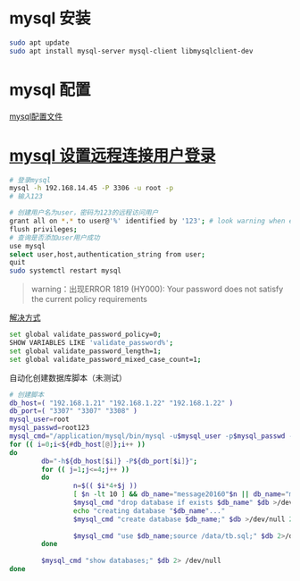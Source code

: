# mysql 安装

```sh
sudo apt update
sudo apt install mysql-server mysql-client libmysqlclient-dev
```

# mysql 配置

[mysql配置文件](http://www.cnblogs.com/EasonJim/p/7158466.html)


# [mysql 设置远程连接用户登录](https://www.cnblogs.com/lonlywaiting/p/6307702.html)

```sh
# 登录mysql
mysql -h 192.168.14.45 -P 3306 -u root -p
# 输入123
```

```sh
# 创建用户名为user，密码为123的远程访问用户
grant all on *.* to user@'%' identified by '123'; # look warning when error
flush privileges;
# 查询是否添加user用户成功
use mysql
select user,host,authentication_string from user;
quit
sudo systemctl restart mysql
```

> warning：出现ERROR 1819 (HY000): Your password does not satisfy the current policy requirements

[解决方式](https://www.cnblogs.com/ivictor/p/5142809.html)

```sh
set global validate_password_policy=0;
SHOW VARIABLES LIKE 'validate_password%';
set global validate_password_length=1;
set global validate_password_mixed_case_count=1;

```

自动化创建数据库脚本（未测试）

```sh
# 创建脚本
db_host=( "192.168.1.21" "192.168.1.22" "192.168.1.22" )
db_port=( "3307" "3307" "3308" )
mysql_user=root
mysql_passwd=root123
mysql_cmd="/application/mysql/bin/mysql -u$mysql_user -p$mysql_passwd -e"
for (( i=0;i<${#db_host[@]};i++ )) 
do
        db="-h${db_host[$i]} -P${db_port[$i]}";
        for (( j=1;j<=4;j++ ))
        do
                n=$(( $i*4+$j ))
                [ $n -lt 10 ] && db_name="message20160"$n || db_name="message2016"$n
                $mysql_cmd "drop database if exists $db_name" $db >/dev/null 2>&1
                echo "creating database "$db_name"..."
                $mysql_cmd "create database $db_name;" $db >/dev/null 2>&1
 
                $mysql_cmd "use $db_name;source /data/tb.sql;" $db 2>/dev/null
        done
 
        $mysql_cmd "show databases;" $db 2> /dev/null
done
```
